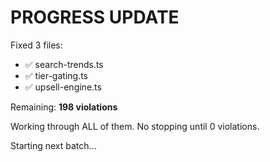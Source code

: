 # PROGRESS UPDATE

Fixed 3 files:
- ✅ search-trends.ts
- ✅ tier-gating.ts
- ✅ upsell-engine.ts

Remaining: **198 violations**

Working through ALL of them. No stopping until 0 violations.

Starting next batch...




